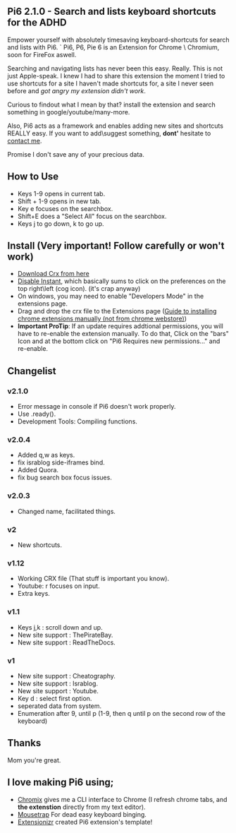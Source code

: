 ## Pi6 2.1.0 - Search and lists keyboard shortcuts for the ADHD
Empower yourself with absolutely timesaving keyboard-shortcuts for search and lists with Pi6.
`
Pi6, P6, Pie 6 is an Extension for Chrome \ Chromium, soon for FireFox aswell.

Searching and navigating lists has never been this easy. Really. This is not just Apple-speak.
I knew I had to share this extension the moment I tried to use shortcuts for a site I haven't made shortcuts for, a site I never seen before and *got angry my extension didn't work*.

Curious to findout what I mean by that? install the extension and search something in google/youtube/many-more.

Also, Pi6 acts as a framework and enables adding new sites and shortcuts REALLY easy. If you want to add\suggest something, **dont'** hesitate to [contact me](364saga@gmail.com).

Promise I don't save any of your precious data.

## How to Use
 - Keys 1-9 opens in current tab.
 - Shift + 1-9 opens in new tab.
 - Key e focuses on the searchbox.
 - Shift+E does a "Select All" focus on the searchbox.
 - Keys j to go down, k to go up.

## Install (Very important! Follow carefully or won't work)
- [Download Crx from here](https://github.com/wildeyes/Pi6/raw/master/pi6.crx)
- [Disable Instant](https://www.google.com/search?q=disable+google+instant), which basically sums to click on the preferences on the top right\left (cog icon). (it's crap anyway)
- On windows, you may need to enable "Developers Mode" in the extensions page.
- Drag and drop the crx file to the Extensions page ([Guide to installing chrome extensions manually (not from chrome webstore)](https://www.google.com/search?q=how+to+install+chrome+extensions+manually))
- **Important ProTip**: If an update requires addtional permissions, you will have to re-enable the extension manually. To do that, Click on the "bars" Icon and at the bottom click on "Pi6 Requires new permissions..." and re-enable.

## Changelist
### v2.1.0
- Error message in console if Pi6 doesn't work properly.
- Use .ready().
- Development Tools: Compiling functions.

### v2.0.4
- Added q,w as keys.
- fix israblog side-iframes bind.
- Added Quora.
- fix bug search box focus issues.

### v2.0.3
 - Changed name, facilitated things.

### v2
 - New shortcuts.

### v1.12
 - Working CRX file (That stuff is important you know).
 - Youtube: r focuses on input.
 - Extra keys.

### v1.1
 - Keys j,k : scroll down and up.
 - New site support : ThePirateBay.
 - New site support : ReadTheDocs.

### v1
 - New site support : Cheatography.
 - New site support : Israblog.
 - New site support : Youtube.
 - Key d : select first option.
 - seperated data from system.
 - Enumeration after 9, until p (1-9, then q until p on the second row of the keyboard)

## Thanks
Mom you're great.

## I love making Pi6 using;
- [Chromix](https://github.com/smblott-github/chromix) gives me a CLI interface to Chrome (I refresh chrome tabs, and **the extenstion** directly from my text editor).
- [Mousetrap](http://craig.is/killing/mice) For dead easy keyboard binging.
- [Extensionizr](http://extensionizr.com) created Pi6 extension's template!